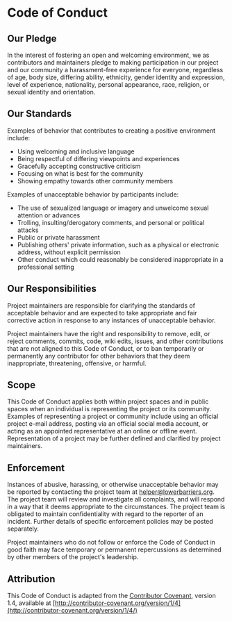 # Code of Conduct

## Our Pledge

In the interest of fostering an open and welcoming environment, we as contributors and maintainers pledge to making
participation in our project and our community a harassment-free experience for everyone, regardless of age, body size,
differing ability, ethnicity, gender identity and expression, level of experience, nationality, personal appearance,
race, religion, or sexual identity and orientation.

## Our Standards

Examples of behavior that contributes to creating a positive environment include:

* Using welcoming and inclusive language
* Being respectful of differing viewpoints and experiences
* Gracefully accepting constructive criticism
* Focusing on what is best for the community
* Showing empathy towards other community members

Examples of unacceptable behavior by participants include:

* The use of sexualized language or imagery and unwelcome sexual attention or advances
* Trolling, insulting/derogatory comments, and personal or political attacks
* Public or private harassment
* Publishing others' private information, such as a physical or electronic address, without explicit permission
* Other conduct which could reasonably be considered inappropriate in a professional setting

## Our Responsibilities

Project maintainers are responsible for clarifying the standards of acceptable behavior and are expected to take appropriate
and fair corrective action in response to any instances of unacceptable behavior.

Project maintainers have the right and responsibility to remove, edit, or reject comments, commits, code, wiki edits, issues,
and other contributions that are not aligned to this Code of Conduct, or to ban temporarily or permanently any contributor
for other behaviors that they deem inappropriate, threatening, offensive, or harmful.

## Scope

This Code of Conduct applies both within project spaces and in public spaces when an individual is representing the project
or its community. Examples of representing a project or community include using an official project e-mail address, posting
via an official social media account, or acting as an appointed representative at an online or offline event. Representation
of a project may be further defined and clarified by project maintainers.

## Enforcement

Instances of abusive, harassing, or otherwise unacceptable behavior may be reported by contacting the project team at
[helper@lowerbarriers.org](mailto:helper@lowerbarriers.org). The project team will review and investigate all complaints, and will respond
in a way that it deems appropriate to the circumstances. The project team is obligated to maintain confidentiality with
regard to the reporter of an incident. Further details of specific enforcement policies may be posted separately.

Project maintainers who do not follow or enforce the Code of Conduct in good faith may face temporary or permanent
repercussions as determined by other members of the project's leadership.

## Attribution

This Code of Conduct is adapted from the [Contributor Covenant](http://contributor-covenant.org), version 1.4, available
at [http://contributor-covenant.org/version/1/4](http://contributor-covenant.org/version/1/4/)
